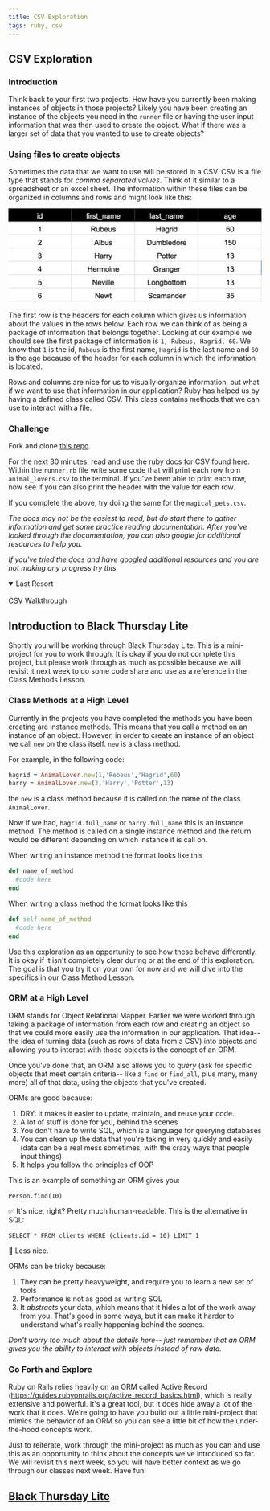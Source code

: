 ```yaml
---
title: CSV Exploration
tags: ruby, csv
---
```


## CSV Exploration

### Introduction

Think back to your first two projects. How have you currently been making instances of objects in those projects? Likely you have been creating an instance of the objects you need in the `runner` file or having the user input information that was then used to create the object. What if there was a larger set of data that you wanted to use to create objects?

### Using files to create objects

Sometimes the data that we want to use will be stored in a CSV. CSV is a file type that stands for _comma separated values_. Think of it similar to a spreadsheet or an excel sheet. The information within these files can be organized in columns and rows and might look like this:

<img src='./assets/csv_example.png'/>

The first row is the headers for each column which gives us information about the values in the rows below. Each row we can think of as being a package of information that belongs together. Looking at our example we should see the first package of information is `1, Rubeus, Hagrid, 60`. We know that `1` is the id, `Rubeus` is the first name, `Hagrid` is the last name and `60` is the age because of the header for each column in which the information is located.

Rows and columns are nice for us to visually organize information, but what if we want to use that information in our application? Ruby has helped us by having a defined class called CSV. This class contains methods that we can use to interact with a file.

### Challenge

Fork and clone [this repo](https://github.com/turingschool-examples/csv_example).

For the next 30 minutes, read and use the ruby docs for CSV found [here](https://ruby-doc.org/stdlib-2.6.5/libdoc/csv/rdoc/CSV.html#method-c-new). Within the `runner.rb` file write some code that will print each row from `animal_lovers.csv` to the terminal. If you've been able to print each row, now see if you can also print the header with the value for each row.

If you complete the above, try doing the same for the `magical_pets.csv`.

_The docs may not be the easiest to read, but do start there to gather information and get some practice reading documentation. After you've looked through the documentation, you can also google for additional resources to help you._



 _If you've tried the docs and have googled additional resources and you are not making any progress try this_
<details open>
<summary>Last Resort</summary>
<br>
<a href="https://github.com/turingschool/backend-curriculum-site/blob/gh-pages/module1/lessons/csv_walkthrough.md">CSV Walkthrough</a>
</details>


## Introduction to Black Thursday Lite

Shortly you will be working through Black Thursday Lite. This is a mini-project for you to work through. It is okay if you do not complete this project, but please work through as much as possible because we will revisit it next week to do some code share and use as a reference in the Class Methods Lesson.

### Class Methods at a High Level

Currently in the projects you have completed the methods you have been creating are instance methods. This means that you call a method on an instance of an object. However, in order to create an instance of an object we call `new` on the class itself. `new` is a class method.

For example, in the following code:

```ruby
hagrid = AnimalLover.new(1,'Rebeus','Hagrid',60)
harry = AnimalLover.new(3,'Harry','Potter',13)
```

the `new` is a class method because it is called on the name of the class `AnimalLover`.

Now if we had, `hagrid.full_name` or `harry.full_name` this is an instance method. The method is called on a single instance method and the return would be different depending on which instance it is call on.

When writing an instance method the format looks like this

``` Ruby
def name_of_method
  #code here
end
```

When writing a class method the format looks like this

```Ruby
def self.name_of_method
  #code here
end
```

Use this exploration as an opportunity to see how these behave differently. It is okay if it isn't completely clear during or at the end of this exploration. The goal is that you try it on your own for now and we will dive into the specifics in our Class Method Lesson.

### ORM at a High Level

ORM stands for Object Relational Mapper. Earlier we were worked through taking a package of information from each row and creating an object so that we could more easily use the information in our application. That idea--the idea of turning data (such as rows of data from a CSV) into objects and allowing you to interact with those objects is the concept of an ORM.

Once you've done that, an ORM also allows you to *query* (ask for specific objects that meet certain criteria-- like a `find` or `find_all`, plus many, many more) all of that data, using the objects that you've created.

ORMs are good because:

1. DRY: It makes it easier to update, maintain, and reuse your code.
2. A lot of stuff is done for you, behind the scenes
3. You don't have to write SQL, which is a language for querying databases
4. You can clean up the data that you're taking in very quickly and easily (data can be a real mess sometimes, with the crazy ways that people input things)
5. It helps you follow the principles of OOP

This is an example of something an ORM gives you:
```
Person.find(10)
```
✅ It's nice, right? Pretty much human-readable.
This is the alternative in SQL:
```
SELECT * FROM clients WHERE (clients.id = 10) LIMIT 1
```
😬 Less nice.

ORMs can be tricky because:

1. They can be pretty heavyweight, and require you to learn a new set of tools
2. Performance is not as good as writing SQL
3. It _abstracts_ your data, which means that it hides a lot of the work away from you. That's good in some ways, but it can make it harder to understand what's really happening behind the scenes.

*Don't worry too much about the details here-- just remember that an ORM gives you the ability to interact with objects instead of raw data.*


### Go Forth and Explore

Ruby on Rails relies heavily on an ORM called Active Record (https://guides.rubyonrails.org/active_record_basics.html), which is really extensive and powerful.  It's a great tool, but it does hide away a lot of the work that it does.  We're going to have you build out a little mini-project that mimics the behavior of an ORM so you can see a little bit of how the under-the-hood concepts work.

Just to reiterate, work through the mini-project as much as you can and use this as an opportunity to think about the concepts we've introduced so far. We will revisit this next week, so you will have better context as we go through our classes next week. Have fun!

## [Black Thursday Lite](https://github.com/turingschool-examples/black_thursday_lite)
